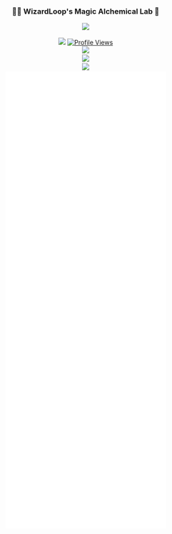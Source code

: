 ### <p align="center"> <b> 🧙‍♂️ WizardLoop's Magic Alchemical Lab 🧪 </b> </p>
    
<p align="center">
  <a href="https://github.com/WizardLoop">
    <img src="https://readme-typing-svg.demolab.com/?lines=Hello,+I'm+WizardLoop&font=Fira%20Code&center=true&width=440&height=45&color=3F79F7&vCenter=true&pause=1000&size=22" /></a>
</p>

<div align="center">
  <a href="https://t.me/WizardLoop"><img width="150px" src="https://img.shields.io/badge/contact-me-blue?logo=telegram"/></a>
 <a href="https://github.com/WizardLoop"><img src="https://komarev.com/ghpvc/?username=WizardLoop&style=for-the-badge&color=3F83F8" alt="Profile Views"/></a>
</div>

<div align="center">
<a href="https://github.com/WizardLoop"><img height="180em" src="https://github-readme-stats.vercel.app/api?username=WizardLoop&show_icons=true&theme=tokyonight&hide_border=true"/></a>
</div>

<div align="center">
<a href="https://github.com/WizardLoop"><img height="130em" src="https://github-readme-stats.vercel.app/api/top-langs/?username=WizardLoop&size_weight=0.5&count_weight=0.5&layout=compact&theme=tokyonight&hide_border=true"/></a>
</div>

<div align="center">
<a href="https://github.com/WizardLoop"><img src="https://github-readme-quotes-bay.vercel.app/quote?animation=grow_out_in&theme=tokyonight&quoteCategory=programming"/></a>
</div>

<div align="center">
  <a href="https://github.com/WizardLoop">
    <img src="https://github.com/wizardloop/wizardloop/blob/main/github-metrics.svg" /></a>
</div>
